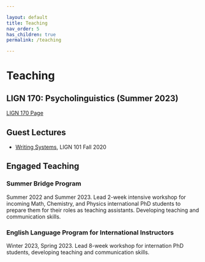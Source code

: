 ```yaml
---

layout: default
title: Teaching
nav_order: 5
has_children: true
permalink: /teaching

---
```


# Teaching

## LIGN 170: Psycholinguistics (Summer 2023)

[LIGN 170 Page](https://catherinearnett.github.io/170)

## Guest Lectures

* [Writing Systems](https://docs.google.com/presentation/d/11-MheJlGWOv5x50Xl_lne0WEfoqU4tLngbnjeB69yus/edit?usp=sharing), LIGN 101 Fall 2020

## Engaged Teaching

### Summer Bridge Program 

Summer 2022 and Summer 2023. Lead 2-week intensive workshop for incoming Math, Chemistry, and Physics international PhD students to prepare them for their roles as teaching assistants. Developing teaching and communication skills. 

### English Language Program for International Instructors 

Winter 2023, Spring 2023. Lead 8-week workshop for internation PhD students, developing teaching and communication skills. 
